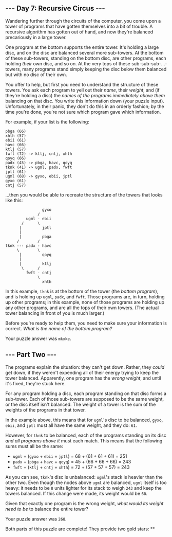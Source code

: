 ## \--- Day 7: Recursive Circus ---

Wandering further through the circuits of the computer, you come upon a
tower of programs that have gotten themselves into a bit of trouble. A
recursive algorithm has gotten out of hand, and now they're balanced
precariously in a large tower.

One program at the bottom supports the entire tower. It's holding a
large disc, and on the disc are balanced several more sub-towers. At the
bottom of these sub-towers, standing on the bottom disc, are other
programs, each holding *their* own disc, and so on. At the very tops of
these sub-sub-sub-...-towers, many programs stand simply keeping the
disc below them balanced but with no disc of their own.

You offer to help, but first you need to understand the structure of
these towers. You ask each program to yell out their *name*, their
*weight*, and (if they're holding a disc) the *names of the programs
immediately above them* balancing on that disc. You write this
information down (your puzzle input). Unfortunately, in their panic,
they don't do this in an orderly fashion; by the time you're done,
you're not sure which program gave which information.

For example, if your list is the following:

    pbga (66)
    xhth (57)
    ebii (61)
    havc (66)
    ktlj (57)
    fwft (72) -> ktlj, cntj, xhth
    qoyq (66)
    padx (45) -> pbga, havc, qoyq
    tknk (41) -> ugml, padx, fwft
    jptl (61)
    ugml (68) -> gyxo, ebii, jptl
    gyxo (61)
    cntj (57)

...then you would be able to recreate the structure of the towers that
looks like this:

``` 
                gyxo
              /     
         ugml - ebii
       /      \     
      |         jptl
      |        
      |         pbga
     /        /
tknk --- padx - havc
     \        \
      |         qoyq
      |             
      |         ktlj
       \      /     
         fwft - cntj
              \     
                xhth
```

In this example, `tknk` is at the bottom of the tower (the *bottom
program*), and is holding up `ugml`, `padx`, and `fwft`. Those programs
are, in turn, holding up other programs; in this example, none of those
programs are holding up any other programs, and are all the tops of
their own towers. (The actual tower balancing in front of you is much
larger.)

Before you're ready to help them, you need to make sure your information
is correct. *What is the name of the bottom program?*

Your puzzle answer was `mkxke`.

## \--- Part Two ---

The programs explain the situation: they can't get down. Rather, they
*could* get down, if they weren't expending all of their energy trying
to keep the tower balanced. Apparently, one program has the *wrong
weight*, and until it's fixed, they're stuck here.

For any program holding a disc, each program standing on that disc forms
a sub-tower. Each of those sub-towers are supposed to be the same
weight, or the disc itself isn't balanced. The weight of a tower is the
sum of the weights of the programs in that tower.

In the example above, this means that for `ugml`'s disc to be balanced,
`gyxo`, `ebii`, and `jptl` must all have the same weight, and they do:
`61`.

However, for `tknk` to be balanced, each of the programs standing on its
disc *and all programs above it* must each match. This means that the
following sums must all be the same:

  - `ugml` + (`gyxo` + `ebii` + `jptl`) = 68 + (61 + 61 + 61) = 251
  - `padx` + (`pbga` + `havc` + `qoyq`) = 45 + (66 + 66 + 66) = 243
  - `fwft` + (`ktlj` + `cntj` + `xhth`) = 72 + (57 + 57 + 57) = 243

As you can see, `tknk`'s disc is unbalanced: `ugml`'s stack is heavier
than the other two. Even though the nodes above `ugml` are balanced,
`ugml` itself is too heavy: it needs to be `8` units lighter for its
stack to weigh `243` and keep the towers balanced. If this change were
made, its weight would be `60`.

Given that exactly one program is the wrong weight, *what would its
weight need to be* to balance the entire tower?

Your puzzle answer was `268`.

Both parts of this puzzle are complete\! They provide two gold stars:
\*\*
